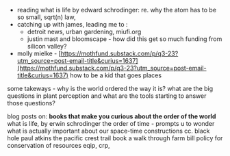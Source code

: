   

- reading what is life by edward schrodinger: re. why the atom has to be so small, sqrt(n) law, 
- catching up with james, leading me to :
	- detroit news, urban gardening, miufi.org
	- justin mast and bloomscape - how did this get so much funding from silicon valley?
- molly mielke - [https://mothfund.substack.com/p/q3-23?utm_source=post-email-title&curius=1637](https://mothfund.substack.com/p/q3-23?utm_source=post-email-title&curius=1637) how to be a kid that goes places

some takeways - why is the world ordered the way it is? what are the big questions in plant perception and what are the tools starting to answer those questions?

blog posts on:
	**books that make you curious about the order of the world**
		what is life, by erwin schrodinger
		the order of time - prompts u to wonder what is actually important about our space-time constructions
			cc. black hole
		paul atkins
		the pacific crest trail book
	a walk through farm bill policy for conservation of resources
		eqip, crp, 
	